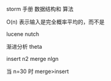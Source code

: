 storm 手册
数据结构和 算法

O(n) 表示输入是完全概率平均的，而不是

lucene
nutch

渐进分析
theta

insert n2
merge nlgn

当 n=30 时 merge>insert

